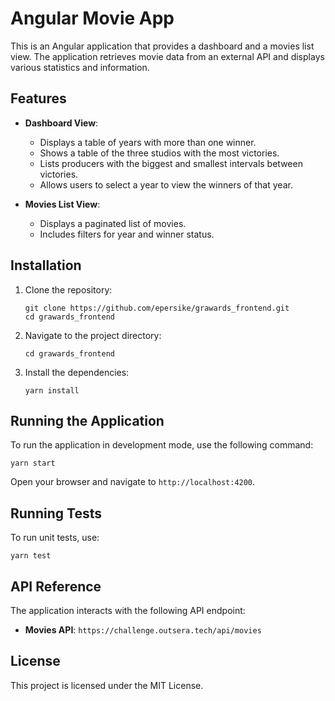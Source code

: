 # Angular Movie App

This is an Angular application that provides a dashboard and a movies list view. The application retrieves movie data from an external API and displays various statistics and information.

## Features

- **Dashboard View**: 
  - Displays a table of years with more than one winner.
  - Shows a table of the three studios with the most victories.
  - Lists producers with the biggest and smallest intervals between victories.
  - Allows users to select a year to view the winners of that year.

- **Movies List View**: 
  - Displays a paginated list of movies.
  - Includes filters for year and winner status.

## Installation

1. Clone the repository:
   ```
   git clone https://github.com/epersike/grawards_frontend.git
   cd grawards_frontend
   ```
2. Navigate to the project directory:
   ```
   cd grawards_frontend
   ```
3. Install the dependencies:
   ```
   yarn install
   ```

## Running the Application

To run the application in development mode, use the following command:
```
yarn start
```
Open your browser and navigate to `http://localhost:4200`.

## Running Tests

To run unit tests, use:
```
yarn test
```

## API Reference

The application interacts with the following API endpoint:
- **Movies API**: `https://challenge.outsera.tech/api/movies`

## License

This project is licensed under the MIT License.